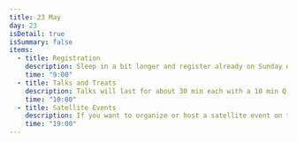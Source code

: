 ```yaml
---
title: 23 May
day: 23
isDetail: true
isSummary: false
items:
  - title: Registration
    description: Sleep in a bit longer and register already on Sunday during the kickoff party. Or enjoy a freshly brewed coffee by Companion Coffee
    time: "9:00"
  - title: Talks and Treats
    description: Talks will last for about 30 min each with a 10 min Q &amp; A session.<br/>Enjoy free drinks and lunch with vegan options and icecream in the sun. The full schedule will be published soon.
    time: "10:00"
  - title: Satellite Events
    description: If you want to organize or host a satellite event on the 23rd, <a href="mailto:questions@uikonf.com">get in touch with us</a>.
    time: "19:00"     
---
```


<!-- <div class="uk-grid">
                      <div class="uk-width-1-1">
                        <p class="uk-text-center">1 hour lunch break</p>
                      </div>
                    </div> -->